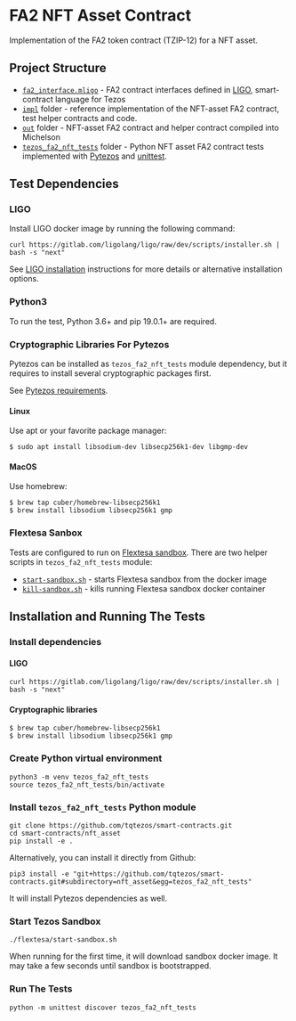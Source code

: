 # FA2 NFT Asset Contract

Implementation of the FA2 token contract (TZIP-12) for a NFT asset.

## Project Structure

* [`fa2_interface.mligo`](ligo/fa2_interface.mligo) - FA2 contract interfaces defined
in [LIGO](https://ligolang.org/), smart-contract language for Tezos
* [`impl`](ligo/impl/) folder - reference implementation of the NFT-asset FA2 contract,
test helper contracts and code.
* [`out`](ligo/out/) folder - NFT-asset FA2 contract and helper contract compiled
into Michelson
* [`tezos_fa2_nft_tests`](tezos_fa2_nft_tests/) folder - Python NFT asset
FA2  contract tests implemented with
[Pytezos](https://github.com/baking-bad/pytezos) and
[unittest](https://docs.python.org/3/library/unittest.html).

## Test Dependencies

### LIGO

Install LIGO docker image by running the following command:

`curl https://gitlab.com/ligolang/ligo/raw/dev/scripts/installer.sh | bash -s "next"`

See [LIGO installation](https://ligolang.org/docs/intro/installation/) instructions
for more details or alternative installation options.

### Python3

To run the test, Python 3.6+ and pip 19.0.1+ are required.

### Cryptographic Libraries For Pytezos

Pytezos can be installed as `tezos_fa2_nft_tests` module dependency, but it requires
to install several cryptographic packages first.

See [Pytezos requirements](https://github.com/baking-bad/pytezos#requirements).

#### Linux

Use apt or your favorite package manager:

`$ sudo apt install libsodium-dev libsecp256k1-dev libgmp-dev`

#### MacOS

Use homebrew:

```
$ brew tap cuber/homebrew-libsecp256k1
$ brew install libsodium libsecp256k1 gmp
```

### Flextesa Sanbox

Tests are configured to run on [Flextesa sandbox](https://assets.tqtezos.com/sandbox-quickstart).
There are two helper scripts in `tezos_fa2_nft_tests` module:

* [`start-sandbox.sh`](./tezos_fa2_nft_tests/start-sandbox.sh) - starts Flextesa
sandbox from the docker image
* [`kill-sandbox.sh`](./tezos_fa2_nft_tests/kill-sandbox.sh) - kills running Flextesa
sandbox docker container

## Installation and Running The Tests

### Install dependencies

#### LIGO

`curl https://gitlab.com/ligolang/ligo/raw/dev/scripts/installer.sh | bash -s "next"`

#### Cryptographic libraries

```
$ brew tap cuber/homebrew-libsecp256k1
$ brew install libsodium libsecp256k1 gmp
```

### Create Python virtual environment

```
python3 -m venv tezos_fa2_nft_tests
source tezos_fa2_nft_tests/bin/activate
```

### Install `tezos_fa2_nft_tests` Python module

```
git clone https://github.com/tqtezos/smart-contracts.git
cd smart-contracts/nft_asset
pip install -e .
```

Alternatively, you can install it directly from Github:

`pip3 install -e "git+https://github.com/tqtezos/smart-contracts.git#subdirectory=nft_asset&egg=tezos_fa2_nft_tests"`

It will install Pytezos dependencies as well.

### Start Tezos Sandbox

`./flextesa/start-sandbox.sh`

When running for the first time, it will download sandbox docker image.
It may take a few seconds until sandbox is bootstrapped.

### Run The Tests

`python -m unittest discover tezos_fa2_nft_tests`
